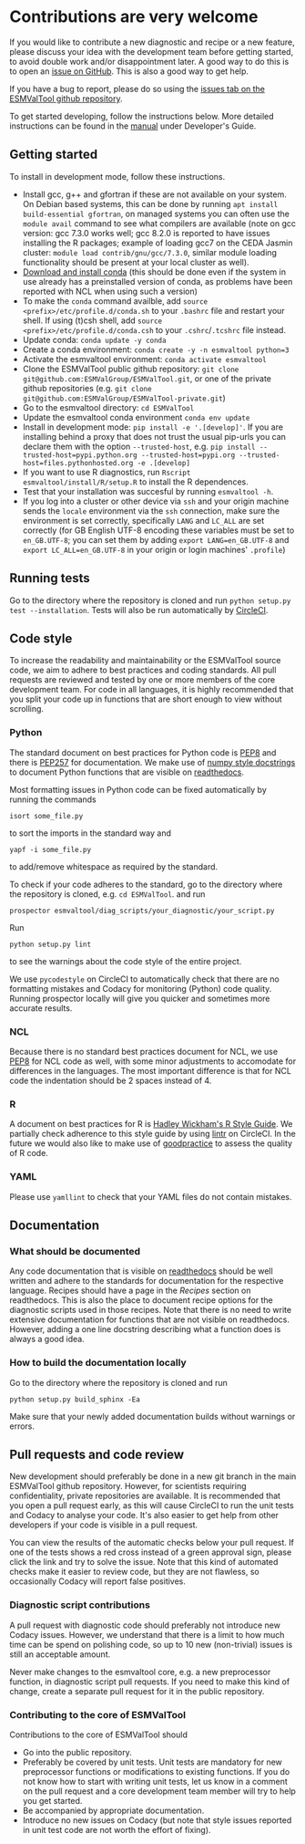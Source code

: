# Contributions are very welcome

If you would like to contribute a new diagnostic and recipe or a new feature, please discuss your idea with the development team before getting started, to avoid double work and/or disappointment later. A good way to do this is to open an [issue on GitHub](https://github.com/ESMValGroup/ESMValTool/issues). This is also a good way to get help.

If you have a bug to report, please do so using the [issues tab on the ESMValTool github repository](https://github.com/ESMValGroup/ESMValTool/issues).

To get started developing, follow the instructions below. More detailed instructions can be found in the [manual](https://esmvaltool.readthedocs.io) under Developer's Guide.

## Getting started
To install in development mode, follow these instructions.
  - Install gcc, g++ and gfortran if these are not available on your system. On Debian based systems, this can be done by running `apt install build-essential gfortran`, on managed systems you can often use the `module avail` command to see what compilers are available (note on gcc version: gcc 7.3.0 works well; gcc 8.2.0 is reported to have issues installing the R packages; example of loading gcc7 on the CEDA Jasmin cluster: `module load contrib/gnu/gcc/7.3.0`, similar module loading functionality should be present at your local cluster as well).
  - [Download and install conda](https://conda.io/projects/conda/en/latest/user-guide/install/linux.html) (this should be done even if the system in use already has a preinstalled version of conda, as problems have been reported with NCL when using such a version)
  - To make the `conda` command availble, add `source <prefix>/etc/profile.d/conda.sh` to your `.bashrc` file and restart your shell. If using (t)csh shell, add `source <prefix>/etc/profile.d/conda.csh` to your `.cshrc`/`.tcshrc` file instead.
  - Update conda: `conda update -y conda`
  - Create a conda environment: `conda create -y -n esmvaltool python=3`
  - Activate the esmvaltool environment: `conda activate esmvaltool`
  - Clone the ESMValTool public github repository: `git clone git@github.com:ESMValGroup/ESMValTool.git`, or one of the private github repositories (e.g. `git clone git@github.com:ESMValGroup/ESMValTool-private.git`)
  - Go to the esmvaltool directory: `cd ESMValTool`
  - Update the esmvaltool conda environment `conda env update`
  - Install in development mode: `pip install -e '.[develop]'`. If you are installing behind a proxy that does not trust the usual pip-urls you can declare them with the option `--trusted-host`, e.g. `pip install --trusted-host=pypi.python.org --trusted-host=pypi.org --trusted-host=files.pythonhosted.org -e .[develop]`
  - If you want to use R diagnostics, run `Rscript esmvaltool/install/R/setup.R` to install the R dependences.
  - Test that your installation was succesful by running `esmvaltool -h`.
  - If you log into a cluster or other device via `ssh` and your origin machine sends the `locale` environment via the `ssh` connection, make sure the environment is set correctly, specifically `LANG` and `LC_ALL` are set correctly (for GB English UTF-8 encoding these variables must be set to `en_GB.UTF-8`; you can set them by adding `export LANG=en_GB.UTF-8` and `export LC_ALL=en_GB.UTF-8` in your origin or login machines' `.profile`)

## Running tests
Go to the directory where the repository is cloned and run `python setup.py test --installation`. Tests will also be run automatically by [CircleCI](https://circleci.com/gh/ESMValGroup/ESMValTool).

## Code style
To increase the readability and maintainability or the ESMValTool source code, we aim to adhere to best practices and coding standards. All pull requests are reviewed and tested by one or more members of the core development team. For code in all languages, it is highly recommended that you split your code up in functions that are short enough to view without scrolling.

### Python
The standard document on best practices for Python code is [PEP8](https://www.python.org/dev/peps/pep-0008/) and there is [PEP257](https://www.python.org/dev/peps/pep-0257/) for documentation. We make use of [numpy style docstrings](https://sphinxcontrib-napoleon.readthedocs.io/en/latest/example_numpy.html) to document Python functions that are visible on [readthedocs](https://esmvaltool.readthedocs.io).

Most formatting issues in Python code can be fixed automatically by running the commands
```
isort some_file.py
```
to sort the imports in the standard way and
```
yapf -i some_file.py
```
to add/remove whitespace as required by the standard.

To check if your code adheres to the standard, go to the directory where the repository is cloned, e.g. `cd ESMValTool`.
and run
```
prospector esmvaltool/diag_scripts/your_diagnostic/your_script.py
```
Run
```
python setup.py lint
```
to see the warnings about the code style of the entire project.

We use `pycodestyle` on CircleCI to automatically check that there are no formatting mistakes and Codacy for monitoring (Python) code quality. Running prospector locally will give you quicker and sometimes more accurate results.

### NCL
Because there is no standard best practices document for NCL, we use [PEP8](https://www.python.org/dev/peps/pep-0008/) for NCL code as well, with some minor adjustments to accomodate for differences in the languages. The most important difference is that for NCL code the indentation should be 2 spaces instead of 4.

### R
A document on best practices for R is [Hadley Wickham's R Style Guide](http://r-pkgs.had.co.nz/style.html). We partially check adherence to this style guide by using [lintr](https://cran.r-project.org/web/packages/lintr/index.html) on CircleCI. In the future we would also like to make use of [goodpractice](https://cran.r-project.org/web/packages/goodpractice/index.html) to assess the quality of R code.

### YAML
Please use `yamllint` to check that your YAML files do not contain mistakes.

## Documentation

### What should be documented

Any code documentation that is visible on [readthedocs](https://esmvaltool.readthedocs.io) should be well written and adhere to the standards for documentation for the respective language. Recipes should have a page in the *Recipes* section on readthedocs. This is also the place to document recipe options for the diagnostic scripts used in those recipes. Note that there is no need to write extensive documentation for functions that are not visible on readthedocs. However, adding a one line docstring describing what a function does is always a good idea.

### How to build the documentation locally
Go to the directory where the repository is cloned and run
```
python setup.py build_sphinx -Ea
```
Make sure that your newly added documentation builds without warnings or errors.

## Pull requests and code review
New development should preferably be done in a new git branch in the main ESMValTool github repository. However, for scientists requiring confidentiality, private repositories are available. It is recommended that you open a pull request early, as this will cause CircleCI to run the unit tests and Codacy to analyse your code. It's also easier to get help from other developers if your code is visible in a pull request.

You can view the results of the automatic checks below your pull request. If one of the tests shows a red cross instead of a green approval sign, please click the link and try to solve the issue. Note that this kind of automated checks make it easier to review code, but they are not flawless, so occasionally Codacy will report false positives.

### Diagnostic script contributions
A pull request with diagnostic code should preferably not introduce new Codacy issues. However, we understand that there is a limit to how much time can be spend on polishing code, so up to 10 new (non-trivial) issues is still an acceptable amount.

Never make changes to the esmvaltool core, e.g. a new preprocessor function, in diagnostic script pull requests. If you need to make this kind of change, create a separate pull request for it in the public repository.

### Contributing to the core of ESMValTool
Contributions to the core of ESMValTool should
  - Go into the public repository.
  - Preferably be covered by unit tests. Unit tests are mandatory for new preprocessor functions or modifications to existing functions. If you do not know how to start with writing unit tests, let us know in a comment on the pull request and a core development team member will try to help you get started.
 - Be accompanied by appropriate documentation.
 - Introduce no new issues on Codacy (but note that style issues reported in unit test code are not worth the effort of fixing).
